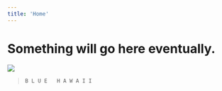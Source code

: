 ```yaml
---
title: 'Home'
---
```


# Something will go here eventually.

![](http://i.imgur.com/nBWsYt0.jpg)

> `B L U E   H A W A I I`



